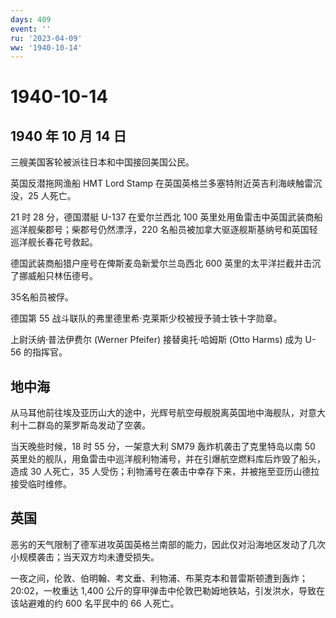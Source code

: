 ```yaml
---
days: 409
event: ''
ru: '2023-04-09'
ww: '1940-10-14'
---
```


# 1940-10-14

## 1940 年 10 月 14 日

三艘美国客轮被派往日本和中国接回美国公民。

英国反潜拖网渔船 HMT Lord Stamp
在英国英格兰多塞特附近英吉利海峡触雷沉没，25 人死亡。

21 时 28 分，德国潜艇 U-137 在爱尔兰西北 100
英里处用鱼雷击中英国武装商船巡洋舰柴郡号；柴郡号仍然漂浮，220
名船员被加拿大驱逐舰斯基纳号和英国轻巡洋舰长春花号救起。

德国武装商船猎户座号在俾斯麦岛新爱尔兰岛西北 600
英里的太平洋拦截并击沉了挪威船只林伍德号。

35名船员被俘。

德国第 55 战斗联队的弗里德里希·克莱斯少校被授予骑士铁十字勋章。

上尉沃纳·普法伊费尔 (Werner Pfeifer) 接替奥托·哈姆斯 (Otto Harms) 成为
U-56 的指挥官。

## 地中海

从马耳他前往埃及亚历山大的途中，光辉号航空母舰脱离英国地中海舰队，对意大利十二群岛的莱罗斯岛发动了空袭。

当天晚些时候，18 时 55 分，一架意大利 SM79 轰炸机袭击了克里特岛以南 50
英里处的舰队，用鱼雷击中巡洋舰利物浦号，并在引爆航空燃料库后炸毁了船头，造成
30 人死亡，35
人受伤；利物浦号在袭击中幸存下来，并被拖至亚历山德拉接受临时维修。

## 英国

恶劣的天气限制了德军进攻英国英格兰南部的能力，因此仅对沿海地区发动了几次小规模袭击；当天双方均未遭受损失。

一夜之间，伦敦、伯明翰、考文垂、利物浦、布莱克本和普雷斯顿遭到轰炸；20:02，一枚重达
1,400 公斤的穿甲弹击中伦敦巴勒姆地铁站，引发洪水，导致在该站避难的约 600
名平民中的 66 人死亡。